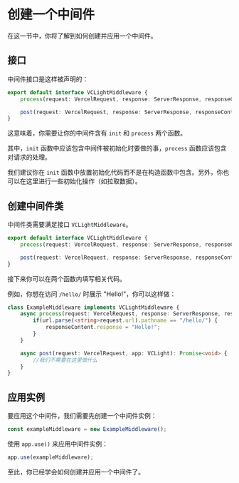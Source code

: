 # 创建一个中间件

在这一节中，你将了解到如何创建并应用一个中间件。

## 接口

中间件接口是这样被声明的：

```Typescript
export default interface VCLightMiddleware {
    process(request: VercelRequest, response: ServerResponse, responseContent: VCLightResponse, app: VCLight): Promise<void>;

    post(request: VercelRequest, response: ServerResponse, responseContent: VCLightResponse, app: VCLight): Promise<void>;
}
```

这意味着，你需要让你的中间件含有 `init` 和 `process` 两个函数。

其中，`init` 函数中应该包含中间件被初始化时要做的事，`process` 函数应该包含对请求的处理。

我们建议你在 `init` 函数中放置初始化代码而不是在构造函数中包含。另外，你也可以在这里进行一些初始化操作（如拉取数据）。

## 创建中间件类

中间件类需要满足接口 `VCLightMiddleware`。

```Typescript
export default interface VCLightMiddleware {
    process(request: VercelRequest, response: ServerResponse, responseContent: VCLightResponse, app: VCLight): Promise<void>;

    post(request: VercelRequest, response: ServerResponse, responseContent: VCLightResponse, app: VCLight): Promise<void>;
}
```

接下来你可以在两个函数内填写相关代码。

例如，你想在访问 `/hello/` 时展示 "Hello!"，你可以这样做：

```Typescript
class ExampleMiddleware implements VCLightMiddleware {
    async process(request: VercelRequest, response: ServerResponse, responseContent: Response, app: VCLight): Promise<void> {
        if(url.parse(<string>request.url).pathname == "/hello/") {
            responseContent.response = "Hello!";
        }
    }

    async post(request: VercelRequest, app: VCLight): Promise<void> {
        //我们不需要在这里做什么
    }
}
```

## 应用实例

要应用这个中间件，我们需要先创建一个中间件实例：

```Typescript
const exampleMiddleware = new ExampleMiddleware();
```

使用 `app.use()` 来应用中间件实例：

```Typescript
app.use(exampleMiddleware);
```

至此，你已经学会如何创建并应用一个中间件了。
